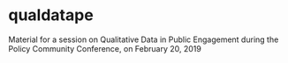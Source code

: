 # qualdatape
Material for a session on Qualitative Data in Public Engagement during the Policy Community Conference, on February 20, 2019
